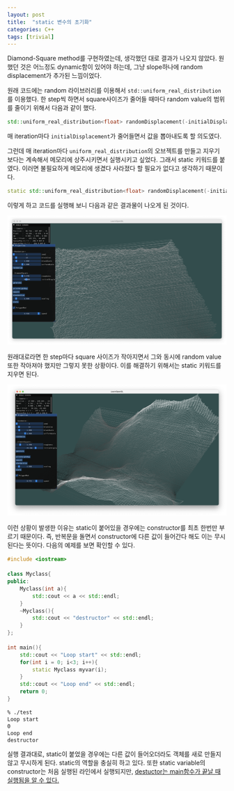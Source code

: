 ```yaml
---
layout: post
title:  "static 변수의 초기화"
categories: C++
tags: [trivial]
---
```


Diamond-Square method를 구현하였는데, 생각했던 대로 결과가 나오지 않았다. 원했던 것은 어느정도 dynamic함이 있어야 하는데, 그냥 slope하나에 random displacement가 추가된 느낌이었다.

원래 코드에는 random 라이브러리를 이용해서 `std::uniform_real_distribution`를 이용했다. 한 step씩 하면서 square사이즈가 줄어들 때마다 random value의 범위를 줄이기 위해서 다음과 같이 했다.
```cpp
std::uniform_real_distribution<float> randomDisplacement(-initialDisplacement, +initialDisplacement);
```
매 iteration마다 `initialDisplacement`가 줄어들면서 값을 뽑아내도록 할 의도였다.

그런데 매 iteration마다 `uniform_real_distribution`의 오브젝트를 만들고 지우기 보다는 계속해서 메모리에 상주시키면서 실행시키고 싶었다. 그래서 static 키워드를 붙였다. 이러면 불필요하게 메모리에 생겼다 사라졌다 할 필요가 없다고 생각하기 때문이다.

```cpp
static std::uniform_real_distribution<float> randomDisplacement(-initialDisplacement, +initialDisplacement);
```

이렇게 하고 코드를 실행해 보니 다음과 같은 결과물이 나오게 된 것이다.

![](/assets/img16.png)

원래대로라면 한 step마다 square 사이즈가 작아지면서 그와 동시에 random value또한 작아져야 했지만 그렇지 못한 상황이다. 이를 해결하기 위해서는 static 키워드를 지우면 된다.

![](/assets/img17.png)

이런 상황이 발생한 이유는 static이 붙어있을 경우에는 constructor를 최초 한번만 부르기 때문이다. 즉, 반복문을 돌면서 constructor에 다른 값이 들어간다 해도 이는 무시된다는 뜻이다. 다음의 예제를 보면 확인할 수 있다.

```cpp
#include <iostream>

class Myclass{
public:
    Myclass(int a){
        std::cout << a << std::endl;
    }
    ~Myclass(){
        std::cout << "destructor" << std::endl;
    }
};

int main(){
    std::cout << "Loop start" << std::endl;
    for(int i = 0; i<3; i++){
        static Myclass myvar(i);
    }
    std::cout << "Loop end" << std::endl;
    return 0;
}
```

```
% ./test
Loop start
0
Loop end
destructor
```

실행 결과대로, static이 붙었을 경우에는 다른 값이 들어오더라도 객체를 새로 만들지 않고 무시하게 된다. static의 역할을 충실히 하고 있다. 또한 static variable의 constructor는 처음 실행된 라인에서 실행되지만, [destuctor는 main함수가 끝날 때 실행됨을 알 수 있다.](https://stackoverflow.com/questions/2204608/does-c-call-destructors-for-global-and-class-static-variables)